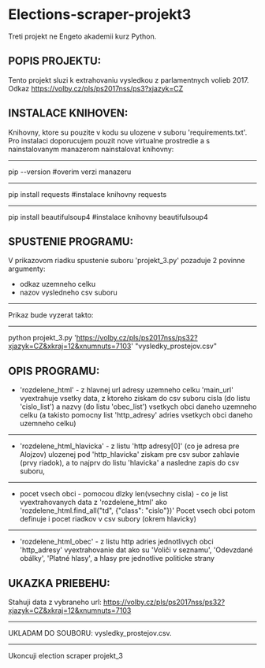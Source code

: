 # Elections-scraper-projekt3
Treti projekt ne Engeto akademii kurz Python.

## POPIS PROJEKTU:

Tento projekt sluzi k extrahovaniu vysledkou z parlamentnych volieb 2017. Odkaz https://volby.cz/pls/ps2017nss/ps3?xjazyk=CZ

## INSTALACE KNIHOVEN:

Knihovny, ktore su pouzite v kodu su ulozene v suboru 'requirements.txt'.
Pro instalaci doporucujem pouzit nove virtualne prostredie a s nainstalovanym manazerom nainstalovat knihovny:
___
pip --version               #overim verzi manazeru
___
pip install requests        #instalace knihovny requests
___
pip install beautifulsoup4  #instalace knihovny beautifulsoup4

## SPUSTENIE PROGRAMU:

V prikazovom riadku spustenie suboru 'projekt_3.py' pozaduje 2 povinne argumenty:
- odkaz uzemneho celku
- nazov vysledneho csv suboru
___
Prikaz bude vyzerat takto:
___
python projekt_3.py 'https://volby.cz/pls/ps2017nss/ps32?xjazyk=CZ&xkraj=12&xnumnuts=7103' "vysledky_prostejov.csv"

## OPIS PROGRAMU:

+ 'rozdelene_html' - z hlavnej url adresy uzemneho celku 'main_url' vyextrahuje vsetky data, 
z ktoreho ziskam do csv suboru cisla (do listu 'cislo_list') a nazvy (do listu 'obec_list') vsetkych obci daneho uzemneho celku (a takisto pomocny list 'http_adresy' adries vsetkych obci daneho uzemneho celku)
___
+ 'rozdelene_html_hlavicka' - z listu 'http adresy[0]' (co je adresa pre Alojzov) ulozenej pod 'http_hlavicka' ziskam pre csv subor zahlavie (prvy riadok),
a to najprv do listu 'hlavicka' a nasledne zapis do csv suboru,
___
+ pocet vsech obci - pomocou dlzky len(vsechny cisla) - co je list vyextrahovanych data z 'rozdelene_html' ako 'rozdelene_html.find_all("td", {"class": "cislo"})'
Pocet vsech obci potom definuje i pocet riadkov v csv subory (okrem hlavicky)
___
+ 'rozdelene_html_obec' - z listu http adries jednotlivych obci 'http_adresy' vyextrahovanie dat ako su 'Voliči v seznamu', 'Odevzdané obálky', 'Platné hlasy', a hlasy pre jednotlive politicke strany

## UKAZKA PRIEBEHU:  

Stahuji data z vybraneho url: https://volby.cz/pls/ps2017nss/ps32?xjazyk=CZ&xkraj=12&xnumnuts=7103
___
UKLADAM DO SOUBORU: vysledky_prostejov.csv.
___
Ukoncuji election scraper projekt_3